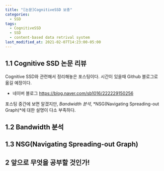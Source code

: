```yaml
---
title: "[논문]CognitiveSSD 보충"
categories:
  - SSD
tags:
  - CognitiveSSD
  - SSD
  - content-based data retrival system
last_modified_at: 2021-02-07T14:23:00-05:00
---
```



## 1.1 Cognitive SSD 논문 리뷰

Cognitive SSD와 관련해서 정리해놓은 포스팅이다. 시간이 있을때 Github 블로그로 옮길 예정이다.

* 네이버 블로그 <https://blog.naver.com/sb1016/222229150256>

포스팅 중간에 보면 알겠지만, *Bandwidth 분석*, *NSG(Navigating Spreading-out Graph)*에 대한 설명이 다소 부족하다.

## 1.2 Bandwidth 분석




## 1.3 NSG(Navigating Spreading-out Graph) 



## 2 앞으로 무엇을 공부할 것인가!

